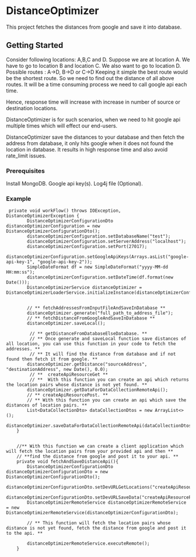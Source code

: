 # DistanceOptimizer

This project fetches the distances from google and save it into database.

## Getting Started

Consider following locations:
A,B,C and D.
Suppose we are at location A.
We have to go to location B and location C.
We also want to go to location D. 
Possible routes :  A->D, B->D or C->D 
Keeping it simple the best route would be the shortest route.
So we need to find out the distance of all above routes.
It will be a time consuming process we need to call google api each time. 

Hence, response time will increase with increase in number of source or destination locations.

DistanceOptimizer is for such scenarios, when we need to hit google api multiple times which will effect our end-users.

DistanceOptimizer save the distances to your database and then fetch the address from database, it only hits google when it does not found the location in database.
It results in high response time and also avoid rate_limit issues.

### Prerequisites
Install MongoDB.
Google api key(s).
Log4j file (Optional).

### Example

```
 private void workFlow() throws IOException, DistanceOptimizerException {
        DistanceOptimizerConfigurationDto distanceOptimizerConfiguration = new DistanceOptimizerConfigurationDto();
        distanceOptimizerConfiguration.setDatabaseName("test");
        distanceOptimizerConfiguration.setServerAddress("localhost");
        distanceOptimizerConfiguration.setPort(27017);
        distanceOptimizerConfiguration.setGoogleApiKeys(Arrays.asList("google-api-key-1", "google-api-key-2"));
        SimpleDateFormat df = new SimpleDateFormat("yyyy-MM-dd HH:mm:ss");
        distanceOptimizerConfiguration.setDateTime(df.format(new Date()));
        DistanceOptimizerService distanceOptimizer = DistanceOptimizerLoaderService.initializeInstance(distanceOptimizerConfiguration);


        // ** fetchAddressesFromInputFileAndSaveInDatabase **
        distanceOptimizer.generate("full_path_to_address_file");
        // ** fetchDistanceFromGoogleAndSaveInDatabase **
        distanceOptimizer.saveLocal();

         // ** getDistanceFromDatabaseElseDatabase. **
         // ** Once generate and saveLocal function save distances of all location, you can use this function in your code to fetch the addresses. **
         // ** It will find the distance from database and if not found then fetch it from google. **
        distanceOptimizer.getDistance("sourceAddress", "destinationAddress", new Date(), 0.0);
         // **  createApiResourceGet **
         // **  With this function you can create an api which returns the location pairs whose distance is not yet found. **
        distanceOptimizer.getDataForDataCollectionRemoteApi();
        // ** createApiResourcePost. **
        // ** With this function you can create an api which save the distances of location pairs. **
        List<DataCollectionDto> dataCollectionDtos = new ArrayList<>();
        distanceOptimizer.saveDataForDataCollectionRemoteApi(dataCollectionDtos);
    }


    //** With this function we can create a client application which will fetch the location pairs from your provided api and then **
    // **find the distance from google and post it to your api. **
    private void fetchAndSaveDistanceApi(){
        DistanceOptimizerConfigurationDto distanceOptimizerConfigurationDto = new DistanceOptimizerConfigurationDto();
        distanceOptimizerConfigurationDto.setDevURLGetLocations("createApiResourceGet");
        distanceOptimizerConfigurationDto.setDevURLSaveData("createApiResourcePost");
        DistanceOptimizerRemoteService distanceOptimizerRemoteService = new DistanceOptimizerRemoteService(distanceOptimizerConfigurationDto);

        // ** This function will fetch the location pairs whose distance is not yet found, fetch the distance from google and post it to the api. **

        distanceOptimizerRemoteService.executeRemote();
    }

```
